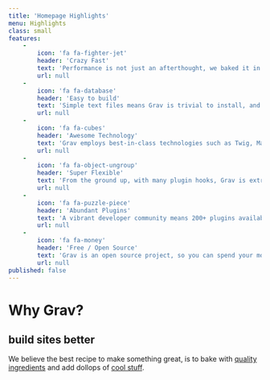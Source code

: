 ```yaml
---
title: 'Homepage Highlights'
menu: Highlights
class: small
features:
    -
        icon: 'fa fa-fighter-jet'
        header: 'Crazy Fast'
        text: 'Performance is not just an afterthought, we baked it in from the start!'
        url: null
    -
        icon: 'fa fa-database'
        header: 'Easy to build'
        text: 'Simple text files means Grav is trivial to install, and easy to maintain'
        url: null
    -
        icon: 'fa fa-cubes'
        header: 'Awesome Technology'
        text: 'Grav employs best-in-class technologies such as Twig, Markdown &amp; Yaml'
        url: null
    -
        icon: 'fa fa-object-ungroup'
        header: 'Super Flexible'
        text: 'From the ground up, with many plugin hooks, Grav is extremely extensible'
        url: null
    -
        icon: 'fa fa-puzzle-piece'
        header: 'Abundant Plugins'
        text: 'A vibrant developer community means 200+ plugins available to download'
        url: null
    -
        icon: 'fa fa-money'
        header: 'Free / Open Source'
        text: 'Grav is an open source project, so you can spend your money on other stuff'
        url: null
published: false
---
```


# Why Grav?
## **build sites better**

We believe the best recipe to make something great, is to bake with [quality ingredients](#) and add dollops of [cool stuff](#). 
